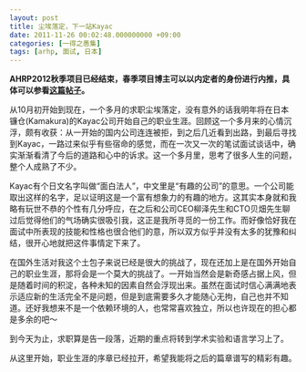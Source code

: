 ```yaml
---
layout: post
title: 尘埃落定，下一站Kayac
date: 2011-11-26 00:02:48.000000000 +09:00
categories: [一得之愚集]
tags: [arhp, 面试, 日本]
---
```


**AHRP2012秋季项目已经结束，春季项目博主可以以内定者的身份进行内推，具体可以参看[这篇帖子](2012/01/ahrp2012/)。**

从10月初开始到现在，一个多月的求职尘埃落定，没有意外的话我明年将在日本镰仓(Kamakura)的Kayac公司开始自己的职业生涯。回顾这一个多月来的心情沉浮，颇有收获：从一开始的国内公司连连被拒，到之后几近看到出路，到最后寻找到Kayac，一路过来似乎有些宿命的感觉，而在一次又一次的笔试面试谈话中，确实渐渐看清了今后的道路和心中的诉求。这一个多月里，思考了很多人生的问题，整个人成熟了不少。

Kayac有个日文名字叫做“面白法人”，中文里是“有趣的公司”的意思。一个公司能取出这样的名字，足以证明这是一个富有想象力的有趣的地方。这其实本身就和我略有玩世不恭的个性有几分呼应，在之后和公司CEO柳泽先生和CTO贝畑先生聊过后觉得他们的气场确实很吸引我，这正是我所寻觅的一份工作。而好像恰好我在面试中所表现的技能和性格也很合他们的意，所以双方似乎并没有太多的犹豫和纠结，很开心地就把这件事情定下来了。

在国外生活对我这个土包子来说已经是很大的挑战了，现在还加上是在国外开始自己的职业生涯，那将会是一个莫大的挑战了。一开始当然会是新奇感占据上风，但是随着时间的积淀，各种未知的因素自然会浮现出来。虽然在面试时信心满满地表示适应新的生活完全不是问题，但是到底需要多久才能随心无拘，自己也并不知道。还好我想来不是一个依赖环境的人，也常常喜欢独立，所以也许现在的担心都是多余的吧～

到今天为止，求职算是告一段落，近期的重点将转到学术实验和语言学习上了。

从这里开始，职业生涯的序章已经拉开，希望我能将之后的篇章谱写的精彩有趣。
